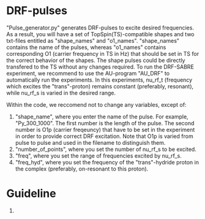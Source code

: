 # DRF-pulses

"Pulse_generator.py" generates DRF-pulses to excite desired frequencies. As a result, you will have a set of TopSpin(TS)-compatible shapes and two txt-files entitled as "shape_names" and "o1_names". "shape_names" contains the name of the pulses, whereas "o1_names" contains corresponding O1 (carrier frequency in TS in Hz) that should be set in TS for the correct behavior of the shapes. The shape pulses could be directly transfered to the TS without any changes required. To run the DRF-SABRE experiment, we recommend to use the AU-program "AU_DRF" to automatically run the experiments. In this experiments, nu_rf_t (frequency which excites the "trans"-proton) remains constant (preferably, resonant), while nu_rf_s is varied in the desired range.

Within the code, we reccomend not to change any variables, except of:
1) "shape_name", where you enter the name of the pulse. For example, "Py_300_1000". The first number is the length of the pulse. The second number is O1p (carrier freqeuncy) that have to be set in the experiment in order to provide correct DRF excitation. Note that O1p is varied from pulse to pulse and used in the filename to distinguish them.
2) "number_of_points", where you set the number of nu_rf_s to be excited.
3) "freq", where you set the range of frequencies excited by nu_rf_s.
4) "freq_hyd", where you set the frequency of the "trans"-hydride proton in the complex (preferably, on-resonant to this proton).

# Guideline
1)
